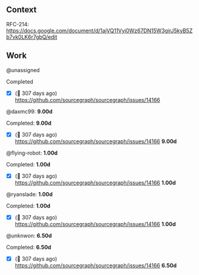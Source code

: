 ## Context

RFC-214: https://docs.google.com/document/d/1ajVQ11Vyi0Wz67DN15W3girJ5kyB5Zb7vk0LK6r7gbQ/edit

## Work

<!-- BEGIN WORK -->
<!-- BEGIN ASSIGNEE:  -->
@unassigned


Completed
- [x] (🏁 307 days ago) https://github.com/sourcegraph/sourcegraph/issues/14166 
<!-- END ASSIGNEE -->

<!-- BEGIN ASSIGNEE: daxmc99 -->
@daxmc99: __9.00d__


Completed: __9.00d__
- [x] (🏁 307 days ago) https://github.com/sourcegraph/sourcegraph/issues/14166  __9.00d__
<!-- END ASSIGNEE -->

<!-- BEGIN ASSIGNEE: flying-robot -->
@flying-robot: __1.00d__


Completed: __1.00d__
- [x] (🏁 307 days ago) https://github.com/sourcegraph/sourcegraph/issues/14166  __1.00d__
<!-- END ASSIGNEE -->

<!-- BEGIN ASSIGNEE: ryanslade -->
@ryanslade: __1.00d__


Completed: __1.00d__
- [x] (🏁 307 days ago) https://github.com/sourcegraph/sourcegraph/issues/14166  __1.00d__
<!-- END ASSIGNEE -->

<!-- BEGIN ASSIGNEE: unknwon -->
@unknwon: __6.50d__


Completed: __6.50d__
- [x] (🏁 307 days ago) https://github.com/sourcegraph/sourcegraph/issues/14166  __6.50d__
<!-- END ASSIGNEE -->
<!-- END WORK -->
